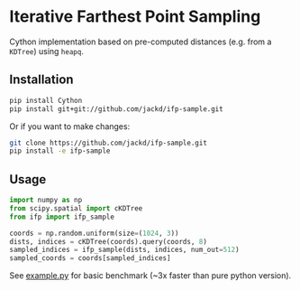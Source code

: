 # Iterative Farthest Point Sampling

Cython implementation based on pre-computed distances (e.g. from a `KDTree`) using `heapq`.

## Installation

```bash
pip install Cython
pip install git+git://github.com/jackd/ifp-sample.git
```

Or if you want to make changes:

```bash
git clone https://github.com/jackd/ifp-sample.git
pip install -e ifp-sample
```

## Usage

```python
import numpy as np
from scipy.spatial import cKDTree
from ifp import ifp_sample

coords = np.random.uniform(size=(1024, 3))
dists, indices = cKDTree(coords).query(coords, 8)
sampled_indices = ifp_sample(dists, indices, num_out=512)
sampled_coords = coords[sampled_indices]
```

See [example.py](example.py) for basic benchmark (~3x faster than pure python version).
